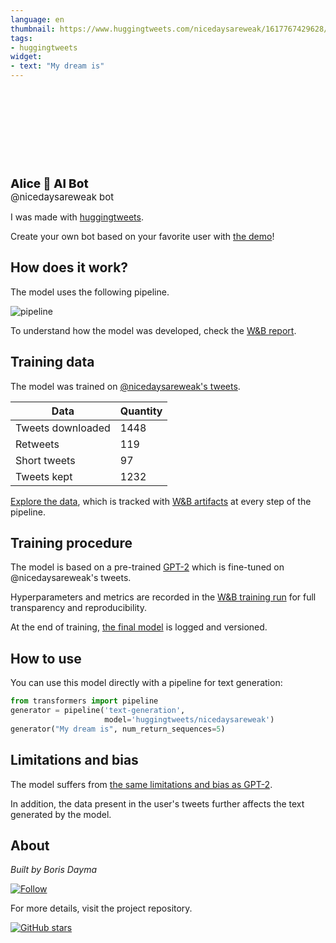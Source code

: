 ```yaml
---
language: en
thumbnail: https://www.huggingtweets.com/nicedaysareweak/1617767429628/predictions.png
tags:
- huggingtweets
widget:
- text: "My dream is"
---
```


<div>
<div style="width: 132px; height:132px; border-radius: 50%; background-size: cover; background-image: url('https://pbs.twimg.com/profile_images/1308228998267191296/0csXvzOF_400x400.jpg')">
</div>
<div style="margin-top: 8px; font-size: 19px; font-weight: 800">Alice 🤖 AI Bot </div>
<div style="font-size: 15px">@nicedaysareweak bot</div>
</div>

I was made with [huggingtweets](https://github.com/borisdayma/huggingtweets).

Create your own bot based on your favorite user with [the demo](https://colab.research.google.com/github/borisdayma/huggingtweets/blob/master/huggingtweets-demo.ipynb)!

## How does it work?

The model uses the following pipeline.

![pipeline](https://github.com/borisdayma/huggingtweets/blob/master/img/pipeline.png?raw=true)

To understand how the model was developed, check the [W&B report](https://wandb.ai/wandb/huggingtweets/reports/HuggingTweets-Train-a-Model-to-Generate-Tweets--VmlldzoxMTY5MjI).

## Training data

The model was trained on [@nicedaysareweak's tweets](https://twitter.com/nicedaysareweak).

| Data | Quantity |
| --- | --- |
| Tweets downloaded | 1448 |
| Retweets | 119 |
| Short tweets | 97 |
| Tweets kept | 1232 |

[Explore the data](https://wandb.ai/wandb/huggingtweets/runs/ffpnpv2f/artifacts), which is tracked with [W&B artifacts](https://docs.wandb.com/artifacts) at every step of the pipeline.

## Training procedure

The model is based on a pre-trained [GPT-2](https://huggingface.co/gpt2) which is fine-tuned on @nicedaysareweak's tweets.

Hyperparameters and metrics are recorded in the [W&B training run](https://wandb.ai/wandb/huggingtweets/runs/50bytich) for full transparency and reproducibility.

At the end of training, [the final model](https://wandb.ai/wandb/huggingtweets/runs/50bytich/artifacts) is logged and versioned.

## How to use

You can use this model directly with a pipeline for text generation:

```python
from transformers import pipeline
generator = pipeline('text-generation',
                     model='huggingtweets/nicedaysareweak')
generator("My dream is", num_return_sequences=5)
```

## Limitations and bias

The model suffers from [the same limitations and bias as GPT-2](https://huggingface.co/gpt2#limitations-and-bias).

In addition, the data present in the user's tweets further affects the text generated by the model.

## About

*Built by Boris Dayma*

[![Follow](https://img.shields.io/twitter/follow/borisdayma?style=social)](https://twitter.com/intent/follow?screen_name=borisdayma)

For more details, visit the project repository.

[![GitHub stars](https://img.shields.io/github/stars/borisdayma/huggingtweets?style=social)](https://github.com/borisdayma/huggingtweets)
